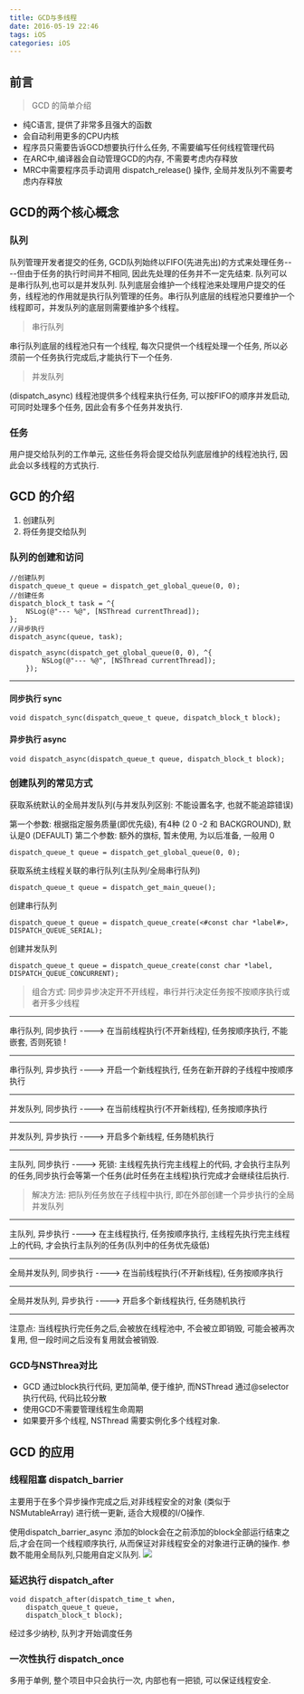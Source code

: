 ```yaml
---
title: GCD与多线程
date: 2016-05-19 22:46
tags: iOS
categories: iOS
---
```


## 前言
> GCD 的简单介绍

- 纯C语言, 提供了非常多且强大的函数
- 会自动利用更多的CPU内核
- 程序员只需要告诉GCD想要执行什么任务, 不需要编写任何线程管理代码
- 在ARC中,编译器会自动管理GCD的内存, 不需要考虑内存释放
- MRC中需要程序员手动调用 dispatch_release() 操作, 全局并发队列不需要考虑内存释放

## GCD的两个核心概念
### 队列
队列管理开发者提交的任务, GCD队列始终以FIFO(先进先出)的方式来处理任务----但由于任务的执行时间并不相同, 因此先处理的任务并不一定先结束. 队列可以是串行队列,也可以是并发队列. 队列底层会维护一个线程池来处理用户提交的任务，线程池的作用就是执行队列管理的任务。串行队列底层的线程池只要维护一个线程即可，并发队列的底层则需要维护多个线程。

> 串行队列

串行队列底层的线程池只有一个线程, 每次只提供一个线程处理一个任务, 所以必须前一个任务执行完成后,才能执行下一个任务.

> 并发队列

(dispatch_async) 线程池提供多个线程来执行任务, 可以按FIFO的顺序并发启动, 可同时处理多个任务, 因此会有多个任务并发执行.

### 任务
用户提交给队列的工作单元, 这些任务将会提交给队列底层维护的线程池执行, 因此会以多线程的方式执行.

## GCD 的介绍
1. 创建队列
2. 将任务提交给队列

### 队列的创建和访问
```
//创建队列
dispatch_queue_t queue = dispatch_get_global_queue(0, 0);
//创建任务
dispatch_block_t task = ^{
    NSLog(@"--- %@", [NSThread currentThread]);
};
//异步执行
dispatch_async(queue, task);
```

```
dispatch_async(dispatch_get_global_queue(0, 0), ^{
        NSLog(@"--- %@", [NSThread currentThread]);
    });
```

---

#### 同步执行 sync

```
void dispatch_sync(dispatch_queue_t queue, dispatch_block_t block);
```
#### 异步执行 async
```
void dispatch_async(dispatch_queue_t queue, dispatch_block_t block);
```

### 创建队列的常见方式
获取系统默认的全局并发队列(与并发队列区别: 不能设置名字, 也就不能追踪错误) 

第一个参数: 根据指定服务质量(即优先级), 有4种 (2 0 -2 和 BACKGROUND), 默认是0 (DEFAULT)
 第二个参数: 额外的旗标, 暂未使用, 为以后准备, 一般用 0 

```
dispatch_queue_t queue = dispatch_get_global_queue(0, 0);
``` 

获取系统主线程关联的串行队列(主队列/全局串行队列)

```
dispatch_queue_t queue = dispatch_get_main_queue();
```

创建串行队列  

```
dispatch_queue_t queue = dispatch_queue_create(<#const char *label#>, DISPATCH_QUEUE_SERIAL);
```

创建并发队列

```
dispatch_queue_t queue = dispatch_queue_create(const char *label, DISPATCH_QUEUE_CONCURRENT);
```

> 组合方式: 同步异步决定开不开线程，串行并行决定任务按不按顺序执行或者开多少线程

---

串行队列, 同步执行 ---->  在当前线程执行(不开新线程), 任务按顺序执行, 不能嵌套, 否则死锁 !

---
串行队列, 异步执行 ---->  开启一个新线程执行, 任务在新开辟的子线程中按顺序执行 

---
并发队列, 同步执行 ---->  在当前线程执行(不开新线程), 任务按顺序执行

---
并发队列, 异步执行 ---->  开启多个新线程, 任务随机执行

---
主队列, 同步执行 ---->  死锁: 主线程先执行完主线程上的代码, 才会执行主队列的任务,同步执行会等第一个任务(此时任务在主线程)执行完成才会继续往后执行.  
> 解决方法: 把队列任务放在子线程中执行, 即在外部创建一个异步执行的全局并发队列

---
主队列, 异步执行 ---->  在主线程执行, 任务按顺序执行, 主线程先执行完主线程上的代码, 才会执行主队列的任务(队列中的任务优先级低) 

---
全局并发队列, 同步执行  ---->  在当前线程执行(不开新线程), 任务按顺序执行

---
全局并发队列, 异步执行  ---->  开启多个新线程执行, 任务随机执行

---

注意点: 
当线程执行完任务之后,会被放在线程池中, 不会被立即销毁, 可能会被再次复用, 但一段时间之后没有复用就会被销毁.


### GCD与NSThrea对比
- GCD 通过block执行代码, 更加简单, 便于维护, 而NSThread 通过@selector 执行代码, 代码比较分散
- 使用GCD不需要管理线程生命周期
- 如果要开多个线程, NSThread 需要实例化多个线程对象.

## GCD 的应用
### 线程阻塞 dispatch_barrier
主要用于在多个异步操作完成之后,对非线程安全的对象 (类似于NSMutableArray) 进行统一更新, 适合大规模的I/O操作.

使用dispatch_barrier_async 添加的block会在之前添加的block全部运行结束之后,才会在同一个线程顺序执行, 从而保证对非线程安全的对象进行正确的操作. 参数不能用全局队列,只能用自定义队列.
![](/img/GCD与多线程/GCD01.png
)

### 延迟执行 dispatch_after 
```
void dispatch_after(dispatch_time_t when,
	dispatch_queue_t queue,
	dispatch_block_t block);
```
经过多少纳秒, 队列才开始调度任务

### 一次性执行 dispatch_once
多用于单例, 整个项目中只会执行一次, 内部也有一把锁, 可以保证线程安全.


